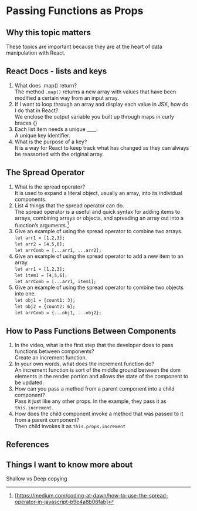 # Passing Functions as Props

## Why this topic matters

These topics are important because they are at the heart of data manipulation with React.

## React Docs - lists and keys

1. What does .map() return?<br>
The method `.map()` returns a new array with values that have been modified a certain way from an input array.
2. If I want to loop through an array and display each value in JSX, how do I do that in React?<br>
We enclose the output variable you built up through maps in curly braces {}
3. Each list item needs a unique ____.<br>
A unique key identifier.
4. What is the purpose of a key?<br>
It is a way for React to keep track what has changed as they can always be reassorted with the original array.

## The Spread Operator

1. What is the spread operator?<br>
It is used to expand a literal object, usually an array, into its individual components.
2. List 4 things that the spread operator can do.<br>
The spread operator is a useful and quick syntax for adding items to arrays, combining arrays or objects, and spreading an array out into a function’s arguments.[^1]
3. Give an example of using the spread operator to combine two arrays.<br>
`let arr1 = [1,2,3];`<br>
`let arr2 = [4,5,6];`<br>
`let arrComb = [...arr1, ...arr2];`<br>
4. Give an example of using the spread operator to add a new item to an array.<br>
`let arr1 = [1,2,3];`<br>
`let item1 = [4,5,6];`<br>
`let arrComb = [...arr1, item1];`<br>
5. Give an example of using the spread operator to combine two objects into one.<br>
`let obj1 = {count1: 3};`<br>
`let obj2 = {count2: 6};`<br>
`let arrComb = {...obj1, ...obj2};`<br>

## How to Pass Functions Between Components

1. In the video, what is the first step that the developer does to pass functions between components?<br>
Create an increment function.
2. In your own words, what does the increment function do?<br>
An increment function is sort of the middle ground between the dom elements in the render portion and allows the state of the component to be updated.
3. How can you pass a method from a parent component into a child component?<br>
Pass it just like any other props. In the example, they pass it as `this.increment`.
4. How does the child component invoke a method that was passed to it from a parent component?<br>
Then child invokes it as `this.props.increment`

## References

[^1]: [https://medium.com/coding-at-dawn/how-to-use-the-spread-operator-in-javascript-b9e4a8b06fab]

## Things I want to know more about

Shallow vs Deep copying
